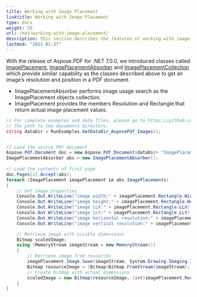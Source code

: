 ```yaml
---
title: Working with Image Placement
linktitle: Working with Image Placement
type: docs
weight: 50
url: /net/working-with-image-placement/
description: This section describes the features of working with image placement PDF file using C# library.
lastmod: "2021-01-27"
---
```


With the release of Aspose.PDF for .NET 7.0.0, we introduced classes called [ImagePlacement](https://apireference.aspose.com/pdf/net/aspose.pdf/imageplacement), [ImagePlacementAbsorber](https://apireference.aspose.com/pdf/net/aspose.pdf/imageplacementabsorber) and [ImagePlacementCollection](https://apireference.aspose.com/pdf/net/aspose.pdf/imageplacementcollection) which provide similar capability as the classes described above to get an image’s resolution and position in a PDF document.

- ImagePlacementAbsorber performs image usage search as the ImagePlacement objects collection.
- ImagePlacement provides the members Resolution and Rectangle that return actual image placement values.

```csharp
// For complete examples and data files, please go to https://github.com/aspose-pdf/Aspose.PDF-for-.NET
// The path to the documents directory.
string dataDir = RunExamples.GetDataDir_AsposePdf_Images();


// Load the source PDF document
Aspose.Pdf.Document doc = new Aspose.Pdf.Document(dataDir+ "ImagePlacement.pdf");
ImagePlacementAbsorber abs = new ImagePlacementAbsorber();
           
// Load the contents of first page
doc.Pages[1].Accept(abs);
foreach (ImagePlacement imagePlacement in abs.ImagePlacements)
{
    // Get image properties
    Console.Out.WriteLine("image width:" + imagePlacement.Rectangle.Width);
    Console.Out.WriteLine("image height:" + imagePlacement.Rectangle.Height);
    Console.Out.WriteLine("image LLX:" + imagePlacement.Rectangle.LLX);
    Console.Out.WriteLine("image LLY:" + imagePlacement.Rectangle.LLY);
    Console.Out.WriteLine("image horizontal resolution:" + imagePlacement.Resolution.X);
    Console.Out.WriteLine("image vertical resolution:" + imagePlacement.Resolution.Y);

    // Retrieve image with visible dimensions
    Bitmap scaledImage;
    using (MemoryStream imageStream = new MemoryStream())
    {
        // Retrieve image from resources
        imagePlacement.Image.Save(imageStream, System.Drawing.Imaging.ImageFormat.Png);
        Bitmap resourceImage = (Bitmap)Bitmap.FromStream(imageStream);
        // Create bitmap with actual dimensions
        scaledImage = new Bitmap(resourceImage, (int)imagePlacement.Rectangle.Width, (int)imagePlacement.Rectangle.Height);
    }
}
```


